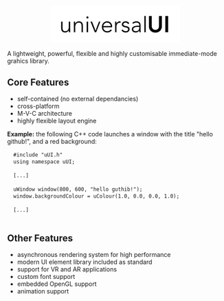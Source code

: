 <p align="center">
  <img src="uui-logo-wide.png" width="300" title="uUI Logo">
</p>

A lightweight, powerful, flexible and highly customisable immediate-mode grahics library.

<h2>Core Features</h2>

- self-contained (no external dependancies)
- cross-platform
- M-V-C architecture
- highly flexible layout engine

**Example:** the following C++ code launches a window with the title "hello github!", and a red background:

~~~
  #include "uUI.h"
  using namespace uUI;
  
  [...]
  
  uWindow window(800, 600, "hello guthib!");
  window.backgroundColour = uColour(1.0, 0.0, 0.0, 1.0);
  
  [...]
  
~~~

<h2>Other Features</h2>

- asynchronous rendering system for high performance
- modern UI element library included as standard
- support for VR and AR applications
- custom font support
- embedded OpenGL support
- animation support
